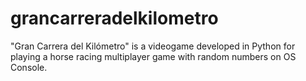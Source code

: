 # grancarreradelkilometro
"Gran Carrera del Kilómetro" is a videogame developed in Python for playing a horse racing multiplayer game with random numbers on OS Console.
